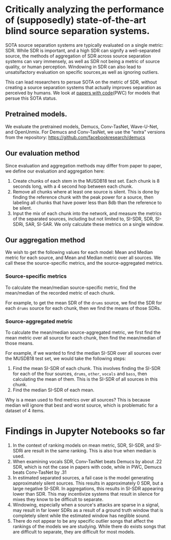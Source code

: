 # Critically analyzing the performance of (supposedly) state-of-the-art blind source separation systems.

SOTA source separation systems are typically evaluated on a single metric: SDR. While SDR is important, and a high SDR can signify a well-separated source, the methods of aggregation of SDR across source separation systems can vary immensely, as well as SDR not being a metric of source quality, or human perception. Windowing in SDR can also lead to unsatsifactory evaluation on specific sources,as well as ignoring outliers.

This can lead researchers to persue SOTA on the metric of SDR, without creating a source separation systems that actually improves separation as perceived by humans. We look at [papers with code](https://paperswithcode.com/sota/music-source-separation-on-musdb18])(PWC) for models that persue this SOTA status.

## Pretrained models.
We evaluate the pretrained models, Demucs, Conv-TasNet, Wave-U-Net, and OpenUnmix. For Demucs and Conv-TasNet, we use the "extra" versions from the repository: https://github.com/facebookresearch/demucs

## Our evaluation method
Since evaluation and aggregation methods may differ from paper to paper, we define our evaluation and aggregation here:
1. Create chunks of each stem in the MUSDB18 test set. Each chunk is 8 seconds long, with a 4 second hop between each chunk.
2. Remove all chunks where at least one source is silent. This is done by finding the reference chunk with the peak power for a source, then labeling all chunks that have power less than 8db than the reference to be silent.
3. Input the mix of each chunk into the network, and measure the metrics of the separated sources, including but not limited to, SI-SDR, SDR, SI-SDRi, SAR, SI-SAR. We only calculate these metrics on a single window.

## Our aggregation method
We wish to get the following values for each model: Mean and Median metric for each source, and Mean and Median metric over all sources. We call these the source-specific metrics, and the source-aggregated metrics.
### Source-specific metrics
To calculate the mean/median source-specific metric, find the mean/median of the recorded metric of each chunk.

For example, to get the mean SDR of the `drums` source, we find the SDR for each `drums` source for each chunk, then we find the means of those SDRs.
### Source-aggregated metric
To calculate the mean/median source-aggregated metric, we first find the mean metric over all source for each chunk, then find the mean/median of those means.

For example, if we wanted to find the median SI-SDR over all sources over the MUSDB18 test set, we would take the following steps:
1. Find the mean SI-SDR of each chunk. This involves finding the SI-SDR for each of the four sources, `drums`, `other`, `vocals` and `bass`, then calculating the mean of them. This is the SI-SDR of all sources in this chunk.
2. Find the median SI-SDR of each mean.

Why is a mean used to find metrics over all sources? This is because median will ignore that best and worst source, which is problematic for a dataset of 4 items.

# Findings in Jupyter Notebooks so far
1. In the context of ranking models on mean metric, SDR, SI-SDR, and SI-SDRi are result in the same ranking. This is also true when median is used.
2. When examining vocals SDR, Conv-TasNet beats Demucs by about .22 SDR, which is not the case in papers with code, while in PWC, Demucs beats Conv-TasNet by .31
3. In estimated separated sources, a fail case is the model generating approximately silent sources. This results in approximately 0 SDR, but a large negative SI-SDR. In aggregations, this results in SI-SDR appearing lower than SDR. This may incentivize systems that result in silence for mixes they know to be difficult to separate.
4. Windowing, especially when a source's attacks are sparse in a signal, may result in far lower SDRs as a result of a ground truth window that is completely silent while the estimated window has neglible sound.
5. There do not appear to be any specific outlier songs that affect the rankings of the models we are studying. While there do exists songs that are difficult to separate, they are difficult for most models. 

